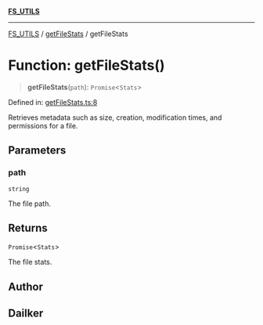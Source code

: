 [**FS_UTILS**](../../README.md)

***

[FS_UTILS](../../README.md) / [getFileStats](../README.md) / getFileStats

# Function: getFileStats()

> **getFileStats**(`path`): `Promise`\<`Stats`\>

Defined in: [getFileStats.ts:8](https://github.com/dailker/everyutil/blob/7c30ec40bbb398255a9be572db0a537e8bcb9c11/src/fs/getFileStats.ts#L8)

Retrieves metadata such as size, creation, modification times, and permissions for a file.

## Parameters

### path

`string`

The file path.

## Returns

`Promise`\<`Stats`\>

The file stats.

## Author

## Dailker
